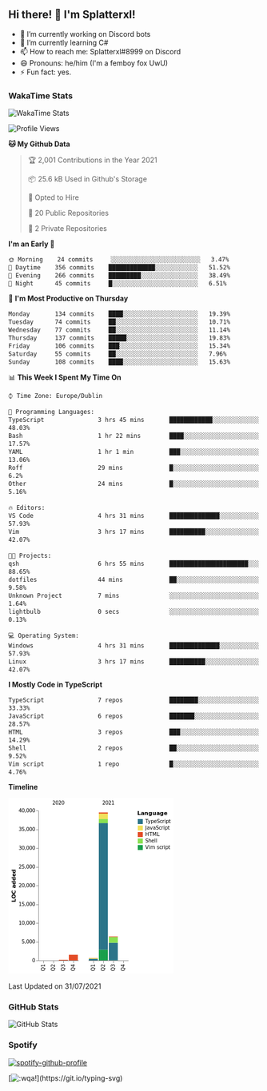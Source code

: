 ## Hi there! 👋 I'm Splatterxl!

- 🔭 I’m currently working on Discord bots
- 🌱 I’m currently learning C#
- 📫 How to reach me: Splatterxl#8999 on Discord
- 😄 Pronouns: he/him (I'm a femboy fox UwU)
- ⚡ Fun fact: yes.

### WakaTime Stats
![WakaTime Stats](https://wakatime.com/share/@Splatterxl/3171b454-6d7f-4cf9-91d7-768613f3b8c2.svg)
<!--START_SECTION:waka-->
![Profile Views](http://img.shields.io/badge/Profile%20Views-0-blue)

**🐱 My Github Data** 

> 🏆 2,001 Contributions in the Year 2021
 > 
> 📦 25.6 kB Used in Github's Storage 
 > 
> 💼 Opted to Hire
 > 
> 📜 20 Public Repositories 
 > 
> 🔑 2 Private Repositories  
 > 
**I'm an Early 🐤** 

```text
🌞 Morning    24 commits     ░░░░░░░░░░░░░░░░░░░░░░░░░   3.47% 
🌆 Daytime    356 commits    █████████████░░░░░░░░░░░░   51.52% 
🌃 Evening    266 commits    █████████░░░░░░░░░░░░░░░░   38.49% 
🌙 Night      45 commits     █░░░░░░░░░░░░░░░░░░░░░░░░   6.51%

```
📅 **I'm Most Productive on Thursday** 

```text
Monday       134 commits    ████░░░░░░░░░░░░░░░░░░░░░   19.39% 
Tuesday      74 commits     ██░░░░░░░░░░░░░░░░░░░░░░░   10.71% 
Wednesday    77 commits     ██░░░░░░░░░░░░░░░░░░░░░░░   11.14% 
Thursday     137 commits    █████░░░░░░░░░░░░░░░░░░░░   19.83% 
Friday       106 commits    ███░░░░░░░░░░░░░░░░░░░░░░   15.34% 
Saturday     55 commits     ██░░░░░░░░░░░░░░░░░░░░░░░   7.96% 
Sunday       108 commits    ████░░░░░░░░░░░░░░░░░░░░░   15.63%

```


📊 **This Week I Spent My Time On** 

```text
⌚︎ Time Zone: Europe/Dublin

💬 Programming Languages: 
TypeScript               3 hrs 45 mins       ████████████░░░░░░░░░░░░░   48.03% 
Bash                     1 hr 22 mins        ████░░░░░░░░░░░░░░░░░░░░░   17.57% 
YAML                     1 hr 1 min          ███░░░░░░░░░░░░░░░░░░░░░░   13.06% 
Roff                     29 mins             █░░░░░░░░░░░░░░░░░░░░░░░░   6.2% 
Other                    24 mins             █░░░░░░░░░░░░░░░░░░░░░░░░   5.16%

🔥 Editors: 
VS Code                  4 hrs 31 mins       ██████████████░░░░░░░░░░░   57.93% 
Vim                      3 hrs 17 mins       ██████████░░░░░░░░░░░░░░░   42.07%

🐱‍💻 Projects: 
qsh                      6 hrs 55 mins       ██████████████████████░░░   88.65% 
dotfiles                 44 mins             ██░░░░░░░░░░░░░░░░░░░░░░░   9.58% 
Unknown Project          7 mins              ░░░░░░░░░░░░░░░░░░░░░░░░░   1.64% 
lightbulb                0 secs              ░░░░░░░░░░░░░░░░░░░░░░░░░   0.13%

💻 Operating System: 
Windows                  4 hrs 31 mins       ██████████████░░░░░░░░░░░   57.93% 
Linux                    3 hrs 17 mins       ██████████░░░░░░░░░░░░░░░   42.07%

```

**I Mostly Code in TypeScript** 

```text
TypeScript               7 repos             ████████░░░░░░░░░░░░░░░░░   33.33% 
JavaScript               6 repos             ███████░░░░░░░░░░░░░░░░░░   28.57% 
HTML                     3 repos             ███░░░░░░░░░░░░░░░░░░░░░░   14.29% 
Shell                    2 repos             ██░░░░░░░░░░░░░░░░░░░░░░░   9.52% 
Vim script               1 repo              █░░░░░░░░░░░░░░░░░░░░░░░░   4.76%

```


**Timeline**

![Chart not found](https://raw.githubusercontent.com/nearlySplat/nearlySplat/master/charts/bar_graph.png) 


 Last Updated on 31/07/2021
<!--END_SECTION:waka-->


### GitHub Stats
![GitHub Stats](https://github-readme-stats.vercel.app/api?username=nearlySplat&count_private=true&show_icons=true&theme=dark)

### Spotify
[![spotify-github-profile](https://spotify-github-profile.vercel.app/api/view?uid=4bpfhqbsq53u8bm0qckym0pb0&cover_image=true&theme=default)](https://spotify-github-profile.vercel.app/api/view?uid=4bpfhqbsq53u8bm0qckym0pb0&redirect=true)

[![:wqa!](https://readme-typing-svg.herokuapp.com?font=Fira+Code&color=aaaaaa&center=false&vCenter=false&lines=%3Awqa!)](https://git.io/typing-svg)
